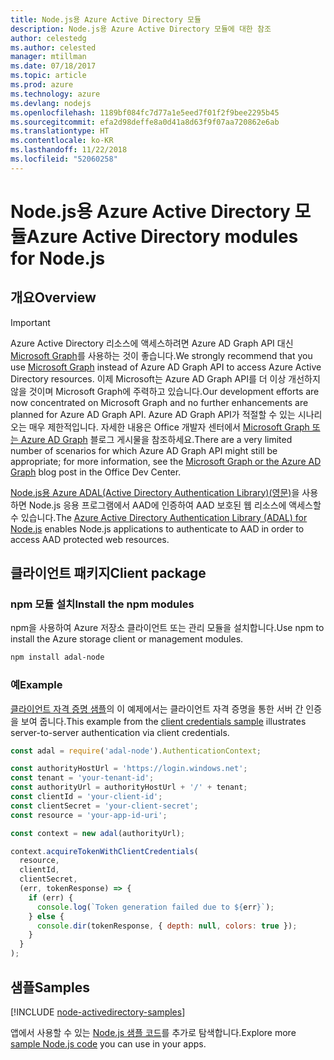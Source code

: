 ```yaml
---
title: Node.js용 Azure Active Directory 모듈
description: Node.js용 Azure Active Directory 모듈에 대한 참조
author: celestedg
ms.author: celested
manager: mtillman
ms.date: 07/18/2017
ms.topic: article
ms.prod: azure
ms.technology: azure
ms.devlang: nodejs
ms.openlocfilehash: 1189bf084fc7d77a1e5eed7f01f2f9bee2295b45
ms.sourcegitcommit: efa2d98deffe8a0d41a8d63f9f07aa720862e6ab
ms.translationtype: HT
ms.contentlocale: ko-KR
ms.lasthandoff: 11/22/2018
ms.locfileid: "52060258"
---
```

# <a name="azure-active-directory-modules-for-nodejs"></a><span data-ttu-id="e698a-103">Node.js용 Azure Active Directory 모듈</span><span class="sxs-lookup"><span data-stu-id="e698a-103">Azure Active Directory modules for Node.js</span></span>

## <a name="overview"></a><span data-ttu-id="e698a-104">개요</span><span class="sxs-lookup"><span data-stu-id="e698a-104">Overview</span></span>

> [!IMPORTANT]
> <span data-ttu-id="e698a-105">Azure Active Directory 리소스에 액세스하려면 Azure AD Graph API 대신 [Microsoft Graph](https://graph.microsoft.io/)를 사용하는 것이 좋습니다.</span><span class="sxs-lookup"><span data-stu-id="e698a-105">We strongly recommend that you use [Microsoft Graph](https://graph.microsoft.io/) instead of Azure AD Graph API to access Azure Active Directory resources.</span></span> <span data-ttu-id="e698a-106">이제 Microsoft는 Azure AD Graph API를 더 이상 개선하지 않을 것이며 Microsoft Graph에 주력하고 있습니다.</span><span class="sxs-lookup"><span data-stu-id="e698a-106">Our development efforts are now concentrated on Microsoft Graph and no further enhancements are planned for Azure AD Graph API.</span></span> <span data-ttu-id="e698a-107">Azure AD Graph API가 적절할 수 있는 시나리오는 매우 제한적입니다. 자세한 내용은 Office 개발자 센터에서 [Microsoft Graph 또는 Azure AD Graph](https://dev.office.com/blogs/microsoft-graph-or-azure-ad-graph) 블로그 게시물을 참조하세요.</span><span class="sxs-lookup"><span data-stu-id="e698a-107">There are a very limited number of scenarios for which Azure AD Graph API might still be appropriate; for more information, see the [Microsoft Graph or the Azure AD Graph](https://dev.office.com/blogs/microsoft-graph-or-azure-ad-graph) blog post in the Office Dev Center.</span></span>

<span data-ttu-id="e698a-108">[Node.js용 Azure ADAL(Active Directory Authentication Library)(영문)](https://www.npmjs.com/package/adal-node)을 사용하면 Node.js 응용 프로그램에서 AAD에 인증하여 AAD 보호된 웹 리소스에 액세스할 수 있습니다.</span><span class="sxs-lookup"><span data-stu-id="e698a-108">The [Azure Active Directory Authentication Library (ADAL) for Node.js](https://www.npmjs.com/package/adal-node) enables Node.js applications to authenticate to AAD in order to access AAD protected web resources.</span></span>

## <a name="client-package"></a><span data-ttu-id="e698a-109">클라이언트 패키지</span><span class="sxs-lookup"><span data-stu-id="e698a-109">Client package</span></span>

### <a name="install-the-npm-modules"></a><span data-ttu-id="e698a-110">npm 모듈 설치</span><span class="sxs-lookup"><span data-stu-id="e698a-110">Install the npm modules</span></span>

<span data-ttu-id="e698a-111">npm을 사용하여 Azure 저장소 클라이언트 또는 관리 모듈을 설치합니다.</span><span class="sxs-lookup"><span data-stu-id="e698a-111">Use npm to install the Azure storage client or management modules.</span></span>

```bash
npm install adal-node
```   

### <a name="example"></a><span data-ttu-id="e698a-112">예</span><span class="sxs-lookup"><span data-stu-id="e698a-112">Example</span></span>

<span data-ttu-id="e698a-113">[클라이언트 자격 증명 샘플](https://github.com/MSOpenTech/azure-activedirectory-library-for-nodejs/blob/master/sample/client-credentials-sample.js)의 이 예제에서는 클라이언트 자격 증명을 통한 서버 간 인증을 보여 줍니다.</span><span class="sxs-lookup"><span data-stu-id="e698a-113">This example from the [client credentials sample](https://github.com/MSOpenTech/azure-activedirectory-library-for-nodejs/blob/master/sample/client-credentials-sample.js) illustrates server-to-server authentication via client credentials.</span></span>

```javascript
const adal = require('adal-node').AuthenticationContext;

const authorityHostUrl = 'https://login.windows.net';
const tenant = 'your-tenant-id';
const authorityUrl = authorityHostUrl + '/' + tenant;
const clientId = 'your-client-id';
const clientSecret = 'your-client-secret';
const resource = 'your-app-id-uri';

const context = new adal(authorityUrl);

context.acquireTokenWithClientCredentials(
  resource,
  clientId,
  clientSecret,
  (err, tokenResponse) => {
    if (err) {
      console.log(`Token generation failed due to ${err}`);
    } else {
      console.dir(tokenResponse, { depth: null, colors: true });
    }
  }
);
```

## <a name="samples"></a><span data-ttu-id="e698a-114">샘플</span><span class="sxs-lookup"><span data-stu-id="e698a-114">Samples</span></span>

[!INCLUDE [node-activedirectory-samples](../docs-ref-conceptual/includes/activedirectory-samples.md)]

<span data-ttu-id="e698a-115">앱에서 사용할 수 있는 [Node.js 샘플 코드](https://azure.microsoft.com/resources/samples/?platform=nodejs)를 추가로 탐색합니다.</span><span class="sxs-lookup"><span data-stu-id="e698a-115">Explore more [sample Node.js code](https://azure.microsoft.com/resources/samples/?platform=nodejs) you can use in your apps.</span></span>
